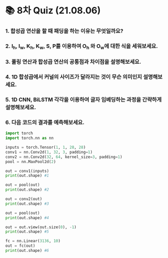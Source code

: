 # 📚 8차 Quiz (21.08.06)

### 1. 합성곱 연산을 할 때 패딩을 하는 이유는 무엇일까요?

### 2. I<sub>h</sub>, I<sub>w</sub>, K<sub>h</sub>, K<sub>w</sub>, S, P를 이용하여 O<sub>h</sub> 와 O<sub>w</sub>에 대한 식을 세워보세요.

### 3. 풀링 연산과 합성곱 연산의 공통점과 차이점을 설명해보세요.

### 4. 1D 합성곱에서 커널의 사이즈가 달라지는 것이 무슨 의미인지 설명해보세요.

### 5. 1D CNN, BiLSTM 각각을 이용하여 글자 임베딩하는 과정을 간략하게 설명해보세요.

### 6. 다음 코드의 결과를 예측해보세요.

```python
import torch
import torch.nn as nn

inputs = torch.Tensor(1, 1, 28, 28)
conv1 = nn.Conv2d(1, 32, 3, padding=1)
conv2 = nn.Conv2d(32, 64, kernel_size=3, padding=1)
pool = nn.MaxPool2d(2)

out = conv1(inputs)
print(out.shape) #1

out = pool(out)
print(out.shape) #2

out = conv2(out)
print(out.shape) #3

out = pool(out)
print(out.shape) #4

out = out.view(out.size(0), -1) 
print(out.shape) #5

fc = nn.Linear(3136, 10)
out = fc(out)
print(out.shape) #6
```
